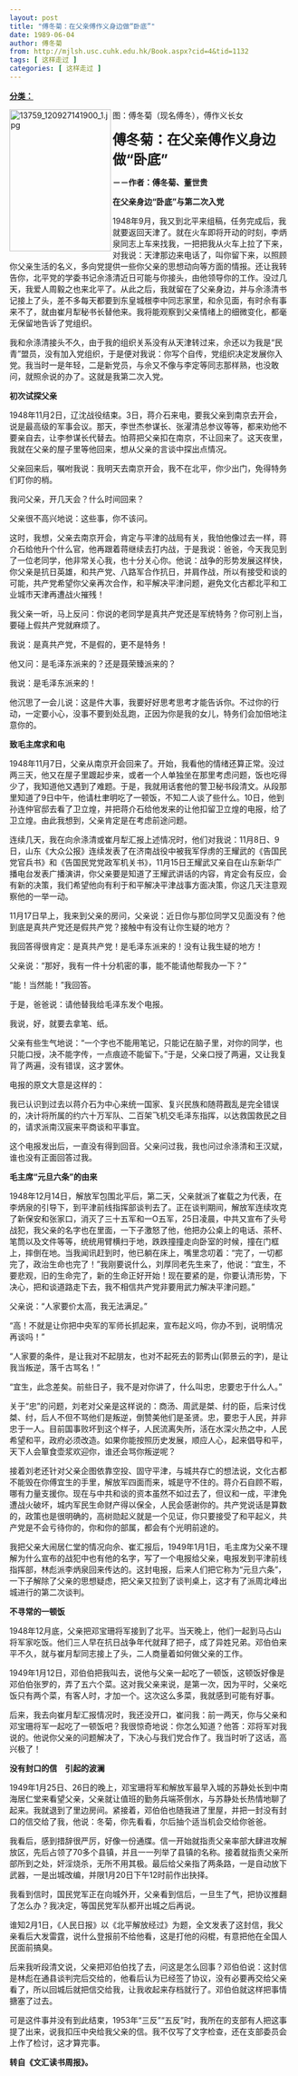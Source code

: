 ```yaml
---
layout: post
title: "傅冬菊：在父亲傅作义身边做“卧底”"
date: 1989-06-04
author: 傅冬菊
from: http://mjlsh.usc.cuhk.edu.hk/Book.aspx?cid=4&tid=1132
tags: [ 这样走过 ]
categories: [ 这样走过 ]
---
```


<div style="margin: 15px 10px 10px 0px;">
 <div>
  <span id="ctl00_ContentPlaceHolder1_chapter1_SubjectLabel" style="font-weight:bold;text-decoration:underline;">
   分类：
  </span>
 </div>
 <p>
  <img align="left" alt="13759_120927141900_1.jpg" border="0" height="250" src="http://mjlsh.usc.cuhk.edu.hk/medias/contents/1132/13759_120927141900_1.jpg" width="179"/>
 </p>
 <p>
 </p>
 <p>
  图：傅冬菊（现名傅冬），傅作义长女
 </p>
 <p>
 </p>
 <p>
  <strong>
   <font size="5">
    傅冬菊：在父亲傅作义身边做“卧底”
   </font>
  </strong>
 </p>
 <p>
  <strong>
   －－作者：傅冬菊、董世贵
  </strong>
 </p>
 <p>
  <strong>
   在父亲身边“卧底”与第二次入党
  </strong>
 </p>
 <p>
  1948年9月，我又到北平来组稿，任务完成后，我就要返回天津了。就在火车即将开动的时刻，李炳泉同志上车来找我，一把把我从火车上拉了下来，对我说：天津那边来电话了，叫你留下来，以照顾你父亲生活的名义，多向党提供一些你父亲的思想动向等方面的情报。还让我转告你，北平党的学委书记佘涤清近日可能与你接头，由他领导你的工作。没过几天，我爱人周毅之也来北平了。从此之后，我就留在了父亲身边，并与佘涤清书记接上了头，差不多每天都要到东皇城根李中同志家里，和佘见面，有时佘有事来不了，就由崔月犁秘书长替他来。我将能观察到父亲情绪上的细微变化，都毫无保留地告诉了党组织。
 </p>
 <p>
  我和佘涤清接头不久，由于我的组织关系没有从天津转过来，佘还以为我是“民青”盟员，没有加入党组织，于是便对我说：你写个自传，党组织决定发展你入党。我当时一是年轻，二是新党员，与佘又不像与李定等同志那样熟，也没敢问，就照佘说的办了。这就是我第二次入党。
 </p>
 <p>
  <strong>
   初次试探父亲
  </strong>
 </p>
 <p>
  1948年11月2日，辽沈战役结束。3日，蒋介石来电，要我父亲到南京去开会，说是最高级的军事会议。那天，李世杰参谋长、张濯清总参议等等，都来劝他不要亲自去，让李参谋长代替去。怕蒋把父亲扣在南京，不让回来了。这天夜里，我就在父亲的屋子里等他回来，想从父亲的言谈中探出点情况。
 </p>
 <p>
  父亲回来后，嘱咐我说：我明天去南京开会，我不在北平，你少出门，免得特务们盯你的梢。
 </p>
 <p>
  我问父亲，开几天会？什么时间回来？
 </p>
 <p>
  父亲很不高兴地说：这些事，你不该问。
 </p>
 <p>
  这时，我想，父亲去南京开会，肯定与平津的战局有关，我怕他像过去一样，蒋介石给他升个什么官，他再跟着蒋继续去打内战，于是我说：爸爸，今天我见到了一位老同学，他非常关心我，也十分关心你。他说：战争的形势发展这样快，你父亲是抗日英雄，和共产党、八路军合作抗日，并肩作战，所以有接受和谈的可能，共产党希望你父亲再次合作，和平解决平津问题，避免文化古都北平和工业城市天津再遭战火摧残！
 </p>
 <p>
  我父亲一听，马上反问：你说的老同学是真共产党还是军统特务？你可别上当，要碰上假共产党就麻烦了。
 </p>
 <p>
  我说：是真共产党，不是假的，更不是特务！
 </p>
 <p>
  他又问：是毛泽东派来的？还是聂荣臻派来的？
 </p>
 <p>
  我说：是毛泽东派来的！
 </p>
 <p>
  他沉思了一会儿说：这是件大事，我要好好思考思考才能告诉你。不过你的行动，一定要小心，没事不要到处乱跑，正因为你是我的女儿，特务们会加倍地注意你的。
 </p>
 <p>
  <strong>
   致毛主席求和电
  </strong>
 </p>
 <p>
  1948年11月7日，父亲从南京开会回来了。开始，我看他的情绪还算正常。没过两三天，他又在屋子里踱起步来，或者一个人单独坐在那里考虑问题，饭也吃得少了，我知道他又遇到了难题。于是，我就用话套他的警卫秘书段清文。从段那里知道了9日中午，他请杜聿明吃了一顿饭，不知二人谈了些什么。10日，他到孙连仲官邸去看了卫立煌，并把蒋介石给他发来的让他扣留卫立煌的电报，给了卫立煌。由此我想到，父亲肯定是在考虑前途问题。
 </p>
 <p>
  连续几天，我在向佘涤清或崔月犁汇报上述情况时，他们对我说：11月8日、9日，山东《大众公报》连续发表了在济南战役中被我军俘虏的王耀武的《告国民党官兵书》和《告国民党党政军机关书》，11月15日王耀武又亲自在山东新华广播电台发表广播演讲，你父亲要是知道了王耀武讲话的内容，肯定会有反应，会有新的决策，我们希望他向有利于和平解决平津战事方面决策，你这几天注意观察他的一举一动。
 </p>
 <p>
  11月17日早上，我来到父亲的房问，父亲说：近日你与那位同学又见面没有？他到底是真共产党还是假共产党？接触中有没有让你生疑的地方？
 </p>
 <p>
  我回答得很肯定：是真共产党！是毛泽东派来的！没有让我生疑的地方！
 </p>
 <p>
  父亲说：“那好，我有一件十分机密的事，能不能请他帮我办一下？”
 </p>
 <p>
  “能！当然能！”我回答。
 </p>
 <p>
  于是，爸爸说：请他替我给毛泽东发个电报。
 </p>
 <p>
  我说，好，就要去拿笔、纸。
 </p>
 <p>
  父亲有些生气地说：“一个字也不能用笔记，只能记在脑子里，对你的同学，也只能口授，决不能字传，一点痕迹不能留下。”于是，父亲口授了两遍，又让我复背了两遍，没有错误，这才罢休。
 </p>
 <p>
  电报的原文大意是这样的：
 </p>
 <p>
  我已认识到过去以蒋介石为中心来统一国家、复兴民族和随蒋戡乱是完全错误的，决计将所属的约六十万军队、二百架飞机交毛泽东指挥，以达救国救民之目的，请求派南汉宸来平商谈和平事宜。
 </p>
 <p>
  这个电报发出后，一直没有得到回音。父亲问过我，我也问过佘涤清和王汉斌，谁也没有正面回答过我。
 </p>
 <p>
  <strong>
   毛主席“元旦六条”的由来
  </strong>
 </p>
 <p>
  1948年12月14日，解放军包围北平后，第二天，父亲就派了崔载之为代表，在李炳泉的引导下，到平津前线指挥部谈判去了。正在谈判期间，解放军连续攻克了新保安和张家口，消灭了三十五军和一O五军，25日凌晨，中共又宣布了头号战犯，我父亲的名字也在里面，一下子激怒了他，他把办公桌上的电话、茶杯、笔筒以及文件等等，统统用臂横扫于地，跌跌撞撞走向卧室的时候，撞在门框上，摔倒在地。当我闻讯赶到时，他已躺在床上，嘴里念叨着：“完了，一切都完了，政治生命也完了！”我刚要说什么，刘厚同老先生来了，他说：“宜生，不要悲观，旧的生命完了，新的生命正好开始！现在要紧的是，你要认清形势，下决心，把和谈道路走下去，我不相信共产党非要用武力解决平津问题。”
 </p>
 <p>
  父亲说：“人家要价太高，我无法满足。”
 </p>
 <p>
  “高！不就是让你把中央军的军师长抓起来，宣布起义吗，你办不到，说明情况再谈吗！”
 </p>
 <p>
  “人家要的条件，是让我对不起朋友，也对不起死去的郭秀山(郭景云的字)，是让我当叛逆，落千古骂名！”
 </p>
 <p>
  “宜生，此念差矣。前些日子，我不是对你讲了，什么叫忠，忠要忠于什么人。”
 </p>
 <p>
  关于“忠”的问题，刘老对父亲是这样说的：商汤、周武是桀、纣的臣，后来讨伐桀、纣，后人不但不骂他们是叛逆，倒赞美他们是圣贤。忠，要忠于人民，并非忠于一人。目前国事败坏到这个样子，人民流离失所，活在水深火热之中，人民希望和平，政府必须改造。如果你能按照历史发展，顺应人心，起来倡导和平，天下人会箪食壶浆欢迎你，谁还会骂你叛逆呢？
 </p>
 <p>
  接着刘老还针对父亲企图依靠空投、固守平津，与城共存亡的想法说，文化古都不能毁在你傅宜生的手里，解放军四面而来，城是守不住的。蒋介石自顾不暇，哪有力量支援你。现在与中共和谈的资本虽然不如过去了，但议和一成，平津免遭战火破坏，城内军民生命财产得以保全，人民会感谢你的。共产党说话是算数的，政策也是很明确的，高树勋起义就是一个见证，你只要接受了和平起义，共产党是不会亏待你的，你和你的部属，都会有个光明前途的。
 </p>
 <p>
  我把父亲大闹居仁堂的情况向佘、崔汇报后，1949年1月1日，毛主席为父亲不理解为什么宣布的战犯中也有他的名字，写了一个电报给父亲，电报发到平津前线指挥部，林彪派李炳泉回来传达的。这封电报，后来人们把它称为“元旦六条”，一下子解除了父亲的思想疑虑，把父亲又拉到了谈判桌上，这才有了派周北峰出城进行的第二次谈判。
 </p>
 <p>
  <strong>
   不寻常的一顿饭
  </strong>
 </p>
 <p>
  1948年12月底，父亲把邓宝珊将军接到了北平。当天晚上，他们一起到马占山将军家吃饭。他们三人早在抗日战争年代就拜了把子，成了异姓兄弟。邓伯伯来平不久，就与崔月犁同志接上了头，二人商量着如何做父亲的工作。
 </p>
 <p>
  1949年1月12日，邓伯伯把我叫去，说他与父亲一起吃了一顿饭，这顿饭好像是邓伯伯张罗的，弄了五六个菜。这对我父亲来说，是第一次，因为平时，父亲吃饭只有两个菜，有客人时，才加一个。这次这么多菜，我就感到可能有好事。
 </p>
 <p>
  后来，我去向崔月犁汇报情况时，我还没开口，崔问我：前一两天，你与父亲和邓宝珊将军一起吃了一顿饭吧？我很惊奇地说：你怎么知道？他答：邓将军对我说的。他说你父亲的问题解决了，下决心与我们党合作了。我当时听了这话，高兴极了！
 </p>
 <p>
  <strong>
   没有封口的信　引起的波澜
  </strong>
 </p>
 <p>
  1949年1月25日、26日的晚上，邓宝珊将军和解放军最早入城的苏静处长到中南海居仁堂来看望父亲，父亲就让值班的勤务兵端茶倒水，与苏静处长热情地聊了起来。我就退到了里边房间。紧接着，邓伯伯也随我进了里屋，并把一封没有封口的信交给了我，他说：冬菊，你先看看，尔后抽个适当机会交给你爸爸。
 </p>
 <p>
  我看后，感到措辞很严厉，好像一份通牒。信一开始就指责父亲率部大肆进攻解放区，先后占领了70多个县镇，并且一一列举了县镇的名称。接着就指责父亲所部所到之处，奸淫烧杀，无所不用其极。最后给父亲指了两条路，一是自动放下武器，一是出城改编，并限1月20日下午12时前作出抉择。
 </p>
 <p>
  我看到信时，国民党军正在向城外开，父亲看到信后，一旦生了气，把协议推翻了怎么办？我决定，等国民党军队都开出城之后再说。
 </p>
 <p>
  谁知2月1日，《人民日报》以《北平解放经过》为题，全文发表了这封信，我父亲看后大发雷霆，说什么登报前不给他看，这是打他的闷棍，有意把他在全国人民面前搞臭。
 </p>
 <p>
  后来我听段清文说，父亲把邓伯伯找了去，问这是怎么回事？邓伯伯说：这封信是林彪在通县谈判完后交给的，他看后认为已经签了协议，没有必要再交给父亲看了，所以回城后就把信交给我，让我收起来存档就行了。邓伯伯就这样把事情搪塞了过去。
 </p>
 <p>
  可是这件事并没有到此结束，1953年“三反”“五反”时，我所在的支部有人把这事提了出来，说我扣压中央给我父亲的信。我不仅写了文字检查，还在支部委员会上作了检讨，这才算完事。
 </p>
 <p>
  <strong>
   转自《文汇读书周报》。
  </strong>
 </p>
</div>

